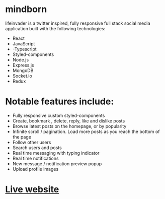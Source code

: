 # mindborn 

lifeinvader is a twitter inspired, fully responsive full stack social media application built with the following technologies: 
- React
- JavaScript
- -Typescript
- Styled-components
- Node.js
- Express.js
- MongoDB
- Socket.io
- Redux

# Notable features include:

- Fully responsive custom styled-components
- Create, bookmark , delete, reply, like and dislike posts
- Browse latest posts on the homepage, or by popularity
- Infinite scroll / pagination. Load more posts as you reach the bottom of the page
- Follow other users
- Search users and posts
- Real time messaging with typing indicator
- Real time notifications
- New message / notification preview popup
- Upload profile images

# [Live website](https://www.mindborn.org/)


